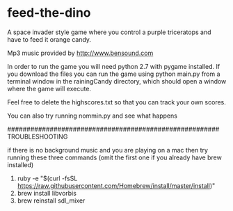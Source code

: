 # feed-the-dino
A space invader style game where you control a purple triceratops and have to feed it orange candy.

Mp3 music provided by http://www.bensound.com

In order to run the game you will need python 2.7 with pygame installed.
If you download the files you can run the game using 
        python main.py
from a terminal window in the rainingCandy directory, which should open a window where the game will execute.

Feel free to delete the highscores.txt so that you can track your own scores.


You can also try running nommin.py and see what happens

#######################################################
TROUBLESHOOTING

if there is no background music and you are playing on a mac then try running these three commands
(omit the first one if you already have brew installed)

1.	ruby -e "$(curl -fsSL https://raw.githubusercontent.com/Homebrew/install/master/install)"
2.	brew install libvorbis
3.	brew reinstall sdl_mixer
